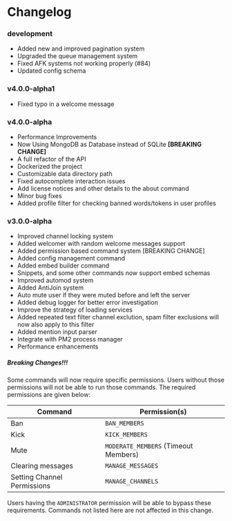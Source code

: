 # Changelog

### development
* Added new and improved pagination system
* Upgraded the queue management system
* Fixed AFK systems not working properly (#84)
* Updated config schema

### v4.0.0-alpha1
* Fixed typo in a welcome message

### v4.0.0-alpha
* Performance Improvements
* Now Using MongoDB as Database instead of SQLite **[BREAKING CHANGE]**
* A full refactor of the API
* Dockerized the project
* Customizable data directory path 
* Fixed autocomplete interaction issues 
* Add license notices and other details to the about command
* Minor bug fixes
* Added profile filter for checking banned words/tokens in user profiles

### v3.0.0-alpha
* Improved channel locking system
* Added welcomer with random welcome messages support
* Added permission based command system [BREAKING CHANGE]
* Added config management command
* Added embed builder command
* Snippets, and some other commands now support embed schemas
* Improved automod system
* Added AntiJoin system
* Auto mute user if they were muted before and left the server
* Added debug logger for better error investigation 
* Improve the strategy of loading services
* Added repeated text filter channel exclution, spam filter exclusions will now also apply to this filter
* Added mention input parser
* Integrate with PM2 process manager
* Performance enhancements

##### Breaking Changes!!!
Some commands will now require specific permissions. Users without those permissions will not be able to run those commands.
The required permissions are given below:

Command                       |Permission(s)
------------------------------|-------------
Ban                           |`BAN_MEMBERS`
Kick                          |`KICK_MEMBERS`
Mute                          |`MODERATE_MEMBERS` (Timeout Members)
Clearing messages             |`MANAGE_MESSAGES`
Setting Channel Permissions   |`MANAGE_CHANNELS`

Users having the `ADMINISTRATOR` permission will be able to bypass these requirements. Commands not listed here are not affected in this change.

